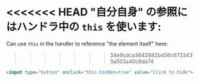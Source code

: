 <<<<<<< HEAD
"自分自身" の参照にはハンドラ中の `this` を使います:
=======
Can use `this` in the handler to reference "the element itself" here:
>>>>>>> 34e9cdca3642882bd36c6733433a503a40c6da74

```html run height=50
<input type="button" onclick="this.hidden=true" value="Click to hide">
```
